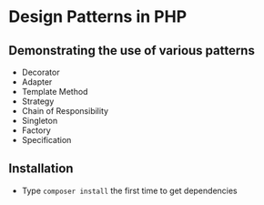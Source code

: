 # Design Patterns in PHP

## Demonstrating the use of various patterns

* Decorator
* Adapter
* Template Method
* Strategy
* Chain of Responsibility
* Singleton
* Factory
* Specification

## Installation
* Type `composer install` the first time to get dependencies